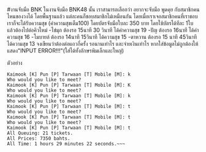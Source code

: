 #งานจับมือ BNK
    ในงานจับมือ BNK48 นั้น เราสามารถเลือกว่า อยากจะจับมือ พูดคุย กับสมาชิกคนไหนของวงได้ โดยพื้นฐานแล้ว
แต่ละคนก็ชอบสมาชิกไม่เหมือนกัน โดยเมื่อเราเจอสมาชิกคนที่เราชอบเราก็จะได้รับความสุข (ค่าความสุขเต็ม100)
โดยบัตรจับมือใบละ 350 บาท โดยใช้บัตรได้ทีละ 1ใบ แล้วต้องไปต่อคิวใหม่
    -ไข่มุก ต้องรอ 15นาที 30 วินาที ได้ค่าความสุข 19
    -ปัญ ต้องรอ 16นาที ได้ค่าความสุข 16
    -โมบายล์ ต้องรอ 14นาที 15วินาที ได้ความสุข 15
    -ตาหวาน ต้องรอ 15 นาที 45วินาที ได้ความสุข 13
จงเขียนว่าต้องต่อแถวกี่ครั้ง รอนานเท่าไร และจ่ายเงินเท่าไร หากใส่ข้อมูลไม่ถูกต้องให้แสดง"INPUT ERROR!!!"(ใส่ได้ทั้งอักษรพิมเล็กและใหญ่)

ตัวอย่าง
~~~Who would you like to meet?
Kaimook [K] Pun [P] Tarwaan [T] Mobile [M]: k
Who would you like to meet?
Kaimook [K] Pun [P] Tarwaan [T] Mobile [M]: K
Who would you like to meet?
Kaimook [K] Pun [P] Tarwaan [T] Mobile [M]: k
Who would you like to meet?
Kaimook [K] Pun [P] Tarwaan [T] Mobile [M]: t
Who would you like to meet?
Kaimook [K] Pun [P] Tarwaan [T] Mobile [M]: t
Who would you like to meet?
Kaimook [K] Pun [P] Tarwaan [T] Mobile [M]: t
All Queuing: 21 tickets.
All Prices: 7350 bahts.
All Time: 1 hours 29 minutes 22 seconds.~~~